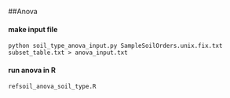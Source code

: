 ##Anova
#### make input file
```
python soil_type_anova_input.py SampleSoilOrders.unix.fix.txt subset_table.txt > anova_input.txt
```

#### run anova in R
```
refsoil_anova_soil_type.R
```